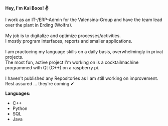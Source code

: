 <b>Hey, I'm Kai Boos! ✌ </b>

I work as an IT-/ERP-Admin for the Valensina-Group and have the team lead over the plant in Erding (Wolfra). <br>
<br>
My job is to digitalize and optimize processes/activities. <br>
I mostly program interfaces, reports and smaller applications. <br>
<br>
I am practocing my language skills on a daily basis, overwhelmingly in privat projects.<br>
The most fun, active project I'm working on is a cocktailmachine programmed with Qt (C++) on a raspberry pi.<br>
<br>
I haven't published any Repositories as I am still working on improvement.<br>
Rest assured ... they're coming ✔
<br>

<b>Languages:</b> <br>
- C++
- Python
- SQL
- Java
<br>




<!---
KaiBoos/KaiBoos is a ✨ special ✨ repository because its `README.md` (this file) appears on your GitHub profile.
You can click the Preview link to take a look at your changes.
--->
